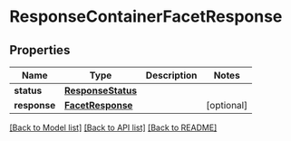 # ResponseContainerFacetResponse

## Properties
Name | Type | Description | Notes
------------ | ------------- | ------------- | -------------
**status** | [**ResponseStatus**](ResponseStatus.md) |  | 
**response** | [**FacetResponse**](FacetResponse.md) |  | [optional] 

[[Back to Model list]](../README.md#documentation-for-models) [[Back to API list]](../README.md#documentation-for-api-endpoints) [[Back to README]](../README.md)


